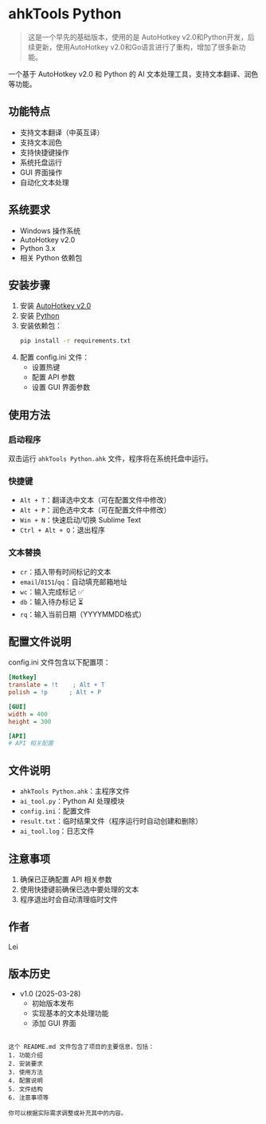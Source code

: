 # ahkTools Python
> 这是一个早先的基础版本，使用的是 AutoHotkey v2.0和Python开发，后续更新，使用AutoHotkey v2.0和Go语言进行了重构，增加了很多新功能。

一个基于 AutoHotkey v2.0 和 Python 的 AI 文本处理工具，支持文本翻译、润色等功能。

## 功能特点

- 支持文本翻译（中英互译）
- 支持文本润色
- 支持快捷键操作
- 系统托盘运行
- GUI 界面操作
- 自动化文本处理

## 系统要求

- Windows 操作系统
- AutoHotkey v2.0
- Python 3.x
- 相关 Python 依赖包

## 安装步骤

1. 安装 [AutoHotkey v2.0](https://www.autohotkey.com/)
2. 安装 [Python](https://www.python.org/downloads/)
3. 安装依赖包：
   ```bash
   pip install -r requirements.txt
   ```
4. 配置 config.ini 文件：
   - 设置热键
   - 配置 API 参数
   - 设置 GUI 界面参数

## 使用方法

### 启动程序

双击运行 `ahkTools Python.ahk` 文件，程序将在系统托盘中运行。

### 快捷键

- `Alt + T`：翻译选中文本（可在配置文件中修改）
- `Alt + P`：润色选中文本（可在配置文件中修改）
- `Win + N`：快速启动/切换 Sublime Text
- `Ctrl + Alt + Q`：退出程序

### 文本替换

- `cr`：插入带有时间标记的文本
- `email`/`8151`/`qq`：自动填充邮箱地址
- `wc`：输入完成标记 ✅
- `db`：输入待办标记 ⏳
- `rq`：输入当前日期（YYYYMMDD格式）

## 配置文件说明

config.ini 文件包含以下配置项：

```ini
[Hotkey]
translate = !t    ; Alt + T
polish = !p      ; Alt + P

[GUI]
width = 400
height = 300

[API]
# API 相关配置
```

## 文件说明

- `ahkTools Python.ahk`：主程序文件
- `ai_tool.py`：Python AI 处理模块
- `config.ini`：配置文件
- `result.txt`：临时结果文件（程序运行时自动创建和删除）
- `ai_tool.log`：日志文件

## 注意事项

1. 确保已正确配置 API 相关参数
2. 使用快捷键前确保已选中要处理的文本
3. 程序退出时会自动清理临时文件

## 作者

Lei

## 版本历史

- v1.0 (2025-03-28)
  - 初始版本发布
  - 实现基本的文本处理功能
  - 添加 GUI 界面
```

这个 README.md 文件包含了项目的主要信息，包括：
1. 功能介绍
2. 安装要求
3. 使用方法
4. 配置说明
5. 文件结构
6. 注意事项等

你可以根据实际需求调整或补充其中的内容。